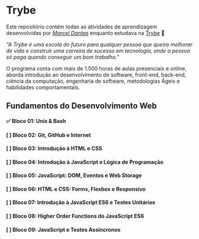 # Trybe

Este repositório contém todas as atividades de aprendizagem desenvolvidas por _[Marcel Dantas](https://www.linkedin.com/in/dantas-marcel/)_ enquanto estudava na [Trybe](https://www.betrybe.com/) :rocket:

_"A Trybe é uma escola do futuro para qualquer pessoa que queira melhorar de vida e construir uma carreira de sucesso em tecnologia, onde a pessoa só paga quando conseguir um bom trabalho."_

O programa conta com mais de 1.500 horas de aulas presenciais e online, aborda introdução ao desenvolvimento de software, front-end, back-end, ciência da computação, engenharia de software, metodologias Ágeis e habilidades comportamentais.

## Fundamentos do Desenvolvimento Web 


#### :white_check_mark: Bloco 01: Unix & Bash

#### [ ] Bloco 02: Git, GitHub e Internet

#### [ ] Bloco 03: Introdução à HTML e CSS

#### [ ] Bloco 04: Introdução à JavaScript e Lógica de Programação

#### [ ] Bloco 05: JavaScript: DOM, Eventos e Web Storage

#### [ ] Bloco 06: HTML e CSS: Forms, Flexbox e Responsivo

#### [ ] Bloco 07: Introdução à JavaScript ES6 e Testes Unitários

#### [ ] Bloco 08: Higher Order Functions do JavaScript ES6

#### [ ] Bloco 09: JavaScript e Testes Assíncronos